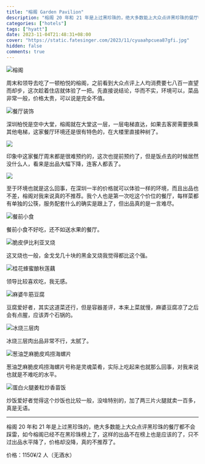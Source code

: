 ```yaml
---
title: "榕阁 Garden Pavilion"
description: "榕阁 20 年和 21 年是上过黑珍珠的，绝大多数能上大众点评黑珍珠的餐厅都不会踩雷，如今榕阁已经不在黑珍珠榜上了，这样的出品不在榜上也是应该的了，只不过出品水平降了，价格却没降，真的不推荐了。"
categories: ["hotels"]
tags: ["hyatt"]
date: 2023-11-04T21:48:31+08:00
cover: "https://static.fatesinger.com/2023/11/cyuaahpcuea87gfi.jpg"
hidden: false
comments: true
---
```


![榕阁](//static.fatesinger.com/2023/11/cyuaahpcuea87gfi.jpg)

周末和领导去吃了一顿柏悦的榕阁，之前看到大众点评上人均消费要七八百一直望而却步，这次趁着住店就体验了一把。先直接说结论，华而不实，环境可以，菜品非常一般，价格太贵，可以说是完全不值。

![餐厅装饰](//static.fatesinger.com/2023/11/1g0qa9yff44npf7u.jpg)

深圳柏悦是空中大堂，榕阁就在大堂这一层，一层电梯直达，如果去客房需要换乘其他电梯，这家餐厅环境还是很有特色的，在大楼里直接种树了。

![](//static.fatesinger.com/2023/11/klt01o49s30vcg9b.jpg)

印象中这家餐厅周末都是很难预约的，这次也提前预约了，但是饭点去的时候居然没什么人，看来是出品大幅下降，连客人都丢了。

![](//static.fatesinger.com/2023/11/fh1gcvs71nmylgob.jpg)

至于环境也就是这么回事，在深圳一半的价格就可以体验一样的环境，而且出品也不差，榕阁对我来说真的不推荐。我个人也是第一次吃这个价位的餐厅，每样菜都有单独的公筷，服务配套什么的确实是跟上了，但出品真的是一言难尽。

![餐前小食](//static.fatesinger.com/2023/11/z18ld9ej1qmtci01.jpeg)

餐前小食不好吃，还不如送水果的餐厅。

![脆皮伊比利亚叉烧](//static.fatesinger.com/2023/11/cvvamkgar7dnvnbj.jpeg)

这叉烧也一般，金戈戈几十块的黑金叉烧我觉得都比这个强。

![桂花蜂蜜酿秋莲藕](//static.fatesinger.com/2023/11/rufa4cx77a6wb1bj.jpeg)

领导比较喜欢吃，我无感。

![麻婆牛筋豆腐](//static.fatesinger.com/2023/11/2csvemxe1o7x8zy1.jpeg)

豆腐爱好者，其实这道菜还行，但是容器差评，本来上菜就慢，麻婆豆腐凉了之后会有点腥，应该弄个石锅的。

![冰烧三层肉](//static.fatesinger.com/2023/11/muqowxn1g10971sp.jpeg)

冰烧三层肉出品非常不行，太腻了。

![葱油芝麻脆皮鸡捞海螺片](//static.fatesinger.com/2023/11/n4z52enq0hqdo4jp.jpg)

葱油芝麻脆皮鸡捞海螺片号称是灵魂菜肴，实际上吃起来也就那么回事，对我来说也就是不难吃的水平。

![蛋白火腿姜粒炒香苗饭](//static.fatesinger.com/2023/11/sutwsh0go9pf7m0u.jpeg)

炒饭爱好者觉得这个炒饭也比较一般，没啥特别的，加了两三片火腿就卖一百多，真是无语。

---

榕阁 20 年和 21 年是上过黑珍珠的，绝大多数能上大众点评黑珍珠的餐厅都不会踩雷，如今榕阁已经不在黑珍珠榜上了，这样的出品不在榜上也是应该的了，只不过出品水平降了，价格却没降，真的不推荐了。

价格：1150¥/2 人（无酒水）
